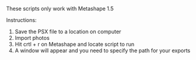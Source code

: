 These scripts only work with Metashape 1.5

Instructions:
1. Save the PSX file to a location on computer
2. Import photos
3. Hit crtl + r on Metashape and locate script to run
4. A window will appear and you need to specify the path for your exports
